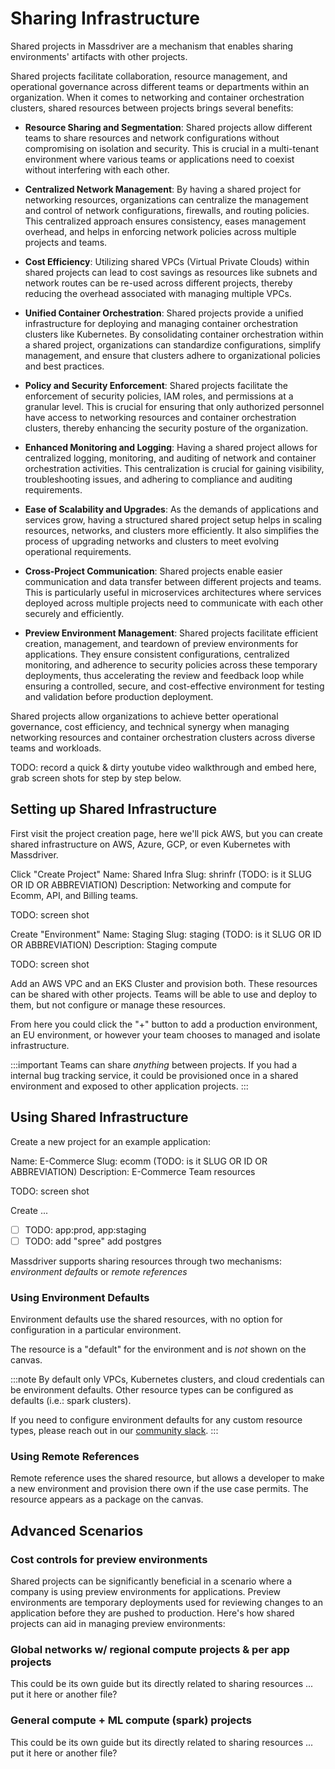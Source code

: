 # Sharing Infrastructure

Shared projects in Massdriver are a mechanism that enables sharing environments' artifacts with other projects.

Shared projects facilitate collaboration, resource management, and operational governance across different teams or departments within an organization. When it comes to networking and container orchestration clusters, shared resources between projects brings several benefits:

* **Resource Sharing and Segmentation**: Shared projects allow different teams to share resources and network configurations without compromising on isolation and security. This is crucial in a multi-tenant environment where various teams or applications need to coexist without interfering with each other.

* **Centralized Network Management**: By having a shared project for networking resources, organizations can centralize the management and control of network configurations, firewalls, and routing policies. This centralized approach ensures consistency, eases management overhead, and helps in enforcing network policies across multiple projects and teams.

* **Cost Efficiency**: Utilizing shared VPCs (Virtual Private Clouds) within shared projects can lead to cost savings as resources like subnets and network routes can be re-used across different projects, thereby reducing the overhead associated with managing multiple VPCs.

* **Unified Container Orchestration**: Shared projects provide a unified infrastructure for deploying and managing container orchestration clusters like Kubernetes. By consolidating container orchestration within a shared project, organizations can standardize configurations, simplify management, and ensure that clusters adhere to organizational policies and best practices.

* **Policy and Security Enforcement**: Shared projects facilitate the enforcement of security policies, IAM roles, and permissions at a granular level. This is crucial for ensuring that only authorized personnel have access to networking resources and container orchestration clusters, thereby enhancing the security posture of the organization.

* **Enhanced Monitoring and Logging**: Having a shared project allows for centralized logging, monitoring, and auditing of network and container orchestration activities. This centralization is crucial for gaining visibility, troubleshooting issues, and adhering to compliance and auditing requirements.

* **Ease of Scalability and Upgrades**: As the demands of applications and services grow, having a structured shared project setup helps in scaling resources, networks, and clusters more efficiently. It also simplifies the process of upgrading networks and clusters to meet evolving operational requirements.

* **Cross-Project Communication**: Shared projects enable easier communication and data transfer between different projects and teams. This is particularly useful in microservices architectures where services deployed across multiple projects need to communicate with each other securely and efficiently.

* **Preview Environment Management**: Shared projects facilitate efficient creation, management, and teardown of preview environments for applications. They ensure consistent configurations, centralized monitoring, and adherence to security policies across these temporary deployments, thus accelerating the review and feedback loop while ensuring a controlled, secure, and cost-effective environment for testing and validation before production deployment.

Shared projects allow organizations to achieve better operational governance, cost efficiency, and technical synergy when managing networking resources and container orchestration clusters across diverse teams and workloads.

TODO: record a quick & dirty youtube video walkthrough and embed here, grab screen shots for step by step below.

## Setting up Shared Infrastructure

First visit the project creation page, here we'll pick AWS, but you can create shared infrastructure on AWS, Azure, GCP, or even Kubernetes with Massdriver.

Click "Create Project"
Name: Shared Infra
Slug: shrinfr (TODO: is it SLUG OR ID OR ABBREVIATION)
Description: Networking and compute for Ecomm, API, and Billing teams.

TODO: screen shot

Create "Environment"
Name: Staging
Slug: staging (TODO: is it SLUG OR ID OR ABBREVIATION)
Description: Staging compute

TODO: screen shot

Add an AWS VPC and an EKS Cluster and provision both. These resources can be shared with other projects. Teams will be able to use and deploy to them, but not configure or manage these resources.

From here you could click the "+" button to add a production environment, an EU environment, or however your team chooses to managed and isolate infrastructure.

:::important
Teams can share _anything_ between projects. If you had a internal bug tracking service, it could be provisioned once in a shared environment and exposed to other application projects.
:::

## Using Shared Infrastructure

Create a new project for an example application:

Name: E-Commerce
Slug: ecomm (TODO: is it SLUG OR ID OR ABBREVIATION)
Description: E-Commerce Team resources

TODO: screen shot

Create ... 

* [ ] TODO: app:prod, app:staging
* [ ] TODO: add "spree" add postgres

Massdriver supports sharing resources through two mechanisms: _environment defaults_ or _remote references_

### Using Environment Defaults

Environment defaults use the shared resources, with no option for configuration in a particular environment. 

The resource is a "default" for the environment and is _not_ shown on the canvas.

:::note
By default only VPCs, Kubernetes clusters, and cloud credentials can be environment defaults. Other resource types can be configured as defaults (i.e.: spark clusters).

If you need to configure environment defaults for any custom resource types, please reach out in our [community slack](https://join.slack.com/t/massdrivercommunity/shared_invite/zt-1sxag35w2-eYw7gatS1hwlH2y8MCmwXA).
:::


### Using Remote References

Remote reference uses the shared resource, but allows a developer to make a new environment and provision there own if the use case permits. The resource appears as a package on the canvas.

## Advanced Scenarios

### Cost controls for preview environments

Shared projects can be significantly beneficial in a scenario where a company is using preview environments for applications. Preview environments are temporary deployments used for reviewing changes to an application before they are pushed to production. Here's how shared projects can aid in managing preview environments:

### Global networks w/ regional compute projects & per app projects

This could be its own guide but its directly related to sharing resources ... put it here or another file?

### General compute + ML compute (spark) projects

This could be its own guide but its directly related to sharing resources ... put it here or another file?
